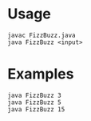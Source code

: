 
# Usage
```
javac FizzBuzz.java
java FizzBuzz <input>
```

# Examples
```
java FizzBuzz 3
java FizzBuzz 5
java FizzBuzz 15
```